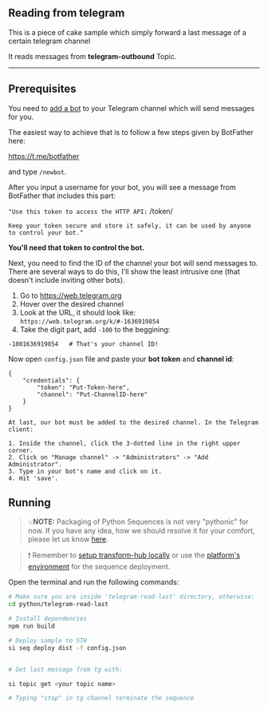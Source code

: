 ## Reading from telegram

This is a piece of cake sample which simply forward a last message of a certain telegram channel

It reads messages from **telegram-outbound** Topic.

___
## Prerequisites

You need to [add a bot](https://core.telegram.org/bots#3-how-do-i-create-a-bot) to your Telegram channel which will send messages for you.

The easiest way to achieve that is to follow a few steps given by BotFather here: 

https://t.me/botfather

and type `/newbot`.

After you input a username for your bot, you will see a message from BotFather that includes this part:

`"Use this token to access the HTTP API:`
/token/

`Keep your token secure and store it safely, it can be used by anyone to control your bot."`

**You'll need that token to control the bot.**

Next, you need to find the ID of the channel your bot will send messages to. There are several ways to do this, I'll show the least intrusive one (that doesn't include inviting other bots).

1. Go to https://web.telegram.org
2. Hover over the desired channel
3. Look at the URL, it should look like:
    `https://web.telegram.org/k/#-1636919854`
4. Take the digit part, add `-100` to the beggining:
```
-1001636919854   # That's your channel ID!
```
Now open `config.json` file and paste your **bot token** and **channel id**:
```
{
    "credentials": {
        "token": "Put-Token-here",
        "channel": "Put-ChannelID-here"
    }
}

At last, our bot must be added to the desired channel. In the Telegram client:

1. Inside the channel, click the 3-dotted line in the right upper corner.
2. Click on "Manage channel" -> "Administrators" -> "Add Administrator".
3. Type in your bot's name and click on it.
4. Hit 'save'.

```

## Running
> 💡**NOTE:** Packaging of Python Sequences is not very "pythonic" for now. If you have any idea, how we should resolve it for your comfort, please let us know [here](https://github.com/scramjetorg/transform-hub/issues/598).

> ❗ Remember to [setup transform-hub locally](https://docs.scramjet.org/platform/self-hosted-installation) or use the [platform's environment](https://docs.scramjet.org/platform/quick-start) for the sequence deployment.

Open the terminal and run the following commands:

```bash
# Make sure you are inside 'telegram-read-last' directory, otherwise:
cd python/telegram-read-last

# Install dependencies
npm run build

# Deploy sample to STH
si seq deploy dist -f config.json


# Get last message from tg with:

si topic get <your topic name>

# Typing "stop" in tg channel terminate the sequence

```



